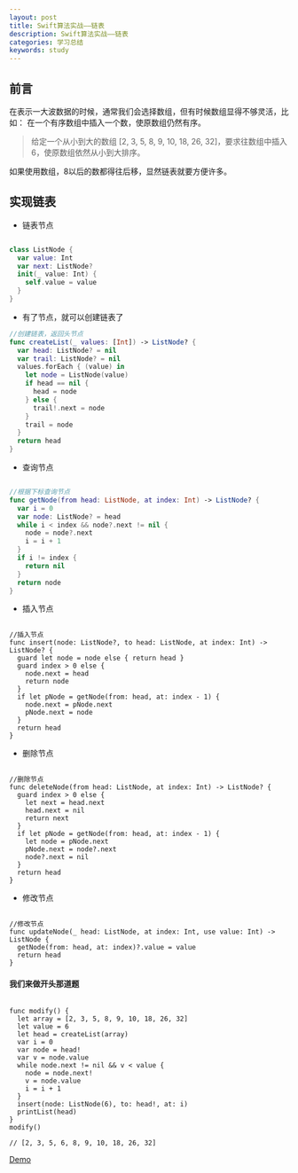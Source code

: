 ```yaml
---
layout: post
title: Swift算法实战——链表
description: Swift算法实战——链表
categories: 学习总结
keywords: study
---
```


## 前言

在表示一大波数据的时候，通常我们会选择数组，但有时候数组显得不够灵活，比如：
在一个有序数组中插入一个数，使原数组仍然有序。

> 给定一个从小到大的数组 [2, 3, 5, 8, 9, 10, 18, 26, 32]，要求往数组中插入6，使原数组依然从小到大排序。

如果使用数组，8以后的数都得往后移，显然链表就要方便许多。

## 实现链表

- 链表节点

```Swift

class ListNode {
  var value: Int
  var next: ListNode?
  init(_ value: Int) {
    self.value = value
  }
}

```

- 有了节点，就可以创建链表了

```Swift
//创建链表，返回头节点
func createList(_ values: [Int]) -> ListNode? {
  var head: ListNode? = nil
  var trail: ListNode? = nil
  values.forEach { (value) in
    let node = ListNode(value)
    if head == nil {
      head = node
    } else {
      trail!.next = node
    }
    trail = node
  }
  return head
}

```

- 查询节点

```Swift

//根据下标查询节点
func getNode(from head: ListNode, at index: Int) -> ListNode? {
  var i = 0
  var node: ListNode? = head
  while i < index && node?.next != nil {
    node = node?.next
    i = i + 1
  }
  if i != index {
    return nil
  }
  return node
}

```

- 插入节点

```

//插入节点
func insert(node: ListNode?, to head: ListNode, at index: Int) -> ListNode? {
  guard let node = node else { return head }
  guard index > 0 else {
    node.next = head
    return node
  }
  if let pNode = getNode(from: head, at: index - 1) {
    node.next = pNode.next
    pNode.next = node
  }
  return head
}

```

- 删除节点

```

//删除节点
func deleteNode(from head: ListNode, at index: Int) -> ListNode? {
  guard index > 0 else {
    let next = head.next
    head.next = nil
    return next
  }
  if let pNode = getNode(from: head, at: index - 1) {
    let node = pNode.next
    pNode.next = node?.next
    node?.next = nil
  }
  return head
}

```

- 修改节点

```

//修改节点
func updateNode(_ head: ListNode, at index: Int, use value: Int) -> ListNode {
  getNode(from: head, at: index)?.value = value
  return head
}

```

#### 我们来做开头那道题

```

func modify() {
  let array = [2, 3, 5, 8, 9, 10, 18, 26, 32]
  let value = 6
  let head = createList(array)
  var i = 0
  var node = head!
  var v = node.value
  while node.next != nil && v < value {
    node = node.next!
    v = node.value
    i = i + 1
  }
  insert(node: ListNode(6), to: head!, at: i)
  printList(head)
}
modify()

// [2, 3, 5, 6, 8, 9, 10, 18, 26, 32]

```


[Demo](https://github.com/DouKing/Structure.playground)



